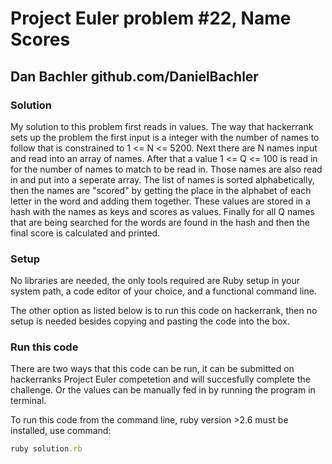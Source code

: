 # Project Euler problem #22, Name Scores

## Dan Bachler github.com/DanielBachler

### Solution

My solution to this problem first reads in values.  The way that hackerrank sets up the problem the first input is a integer with the number of names to follow that is constrained to 1 <= N <= 5200.  Next there are N names input and read into an array of names.  After that a value 1 <= Q <= 100 is read in for the number of names to match to be read in.  Those names are also read in and put into a seperate array.  The list of names is sorted alphabetically, then the names are "scored" by getting the place in the alphabet of each letter in the word and adding them together.  These values are stored in a hash with the names as keys and scores as values.  Finally for all Q names that are being searched for the words are found in the hash and then the final score is calculated and printed.

### Setup

No libraries are needed, the only tools required are Ruby setup in your system path, a code editor of your choice, and a functional command line.  

The other option as listed below is to run this code on hackerrank, then no setup is needed besides copying and pasting the code into the box.

### Run this code

There are two ways that this code can be run, it can be submitted on hackerranks Project Euler competetion and will succesfully
complete the challenge.  Or the values can be manually fed in by running the program in terminal.

To run this code from the command line, ruby version >2.6 must be installed, use command:

```ruby
ruby solution.rb
```